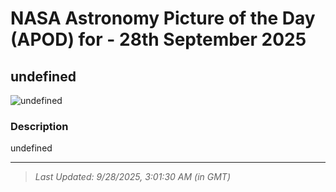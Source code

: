 
# NASA Astronomy Picture of the Day (APOD) for - 28th September 2025
## undefined

![undefined](undefined)

### Description
undefined

---
> _Last Updated: 9/28/2025, 3:01:30 AM (in GMT)_
